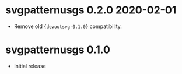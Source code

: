 
# svgpatternusgs 0.2.0  2020-02-01

* Remove old `{devoutsvg-0.1.0}` compatibility. 
  
# svgpatternusgs 0.1.0

* Initial release
